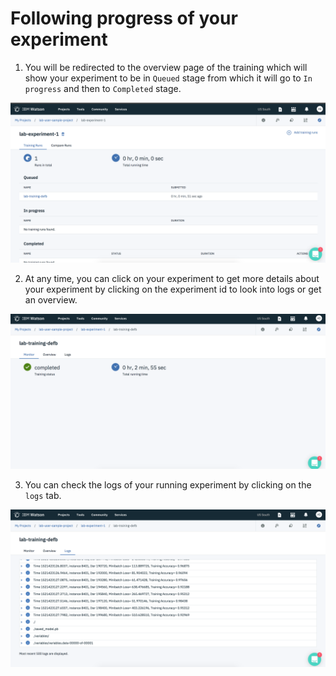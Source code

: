 # Following progress of your experiment

1. You will be redirected to the overview page of the training which will show your experiment to be in `Queued` stage from which it will go to `In progress` and then to `Completed` stage.

![experiment-run](images/step_four/experiment-run.png)

2. At any time, you can click on your experiment to get more details about your experiment by clicking on the experiment id to look into logs or get an overview.

![experiment-overview](images/step_four/experiment-overview.png)

3. You can check the logs of your running experiment by clicking on the `logs` tab.

![experiment-logs](images/step_four/experiment-logs.png)
